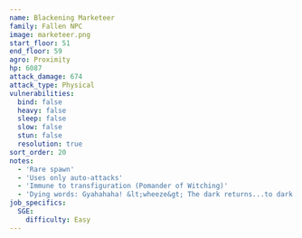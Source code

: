 ```yaml
---
name: Blackening Marketeer
family: Fallen NPC
image: marketeer.png
start_floor: 51
end_floor: 59
agro: Proximity
hp: 6087
attack_damage: 674
attack_type: Physical
vulnerabilities:
  bind: false
  heavy: false
  sleep: false
  slow: false
  stun: false
  resolution: true
sort_order: 20
notes:
  - 'Rare spawn'
  - 'Uses only auto-attacks'
  - 'Immune to transfiguration (Pomander of Witching)'
  - 'Dying words: Gyahahaha! &lt;wheeze&gt; The dark returns...to dark...'
job_specifics:
  SGE:
    difficulty: Easy
---
```

